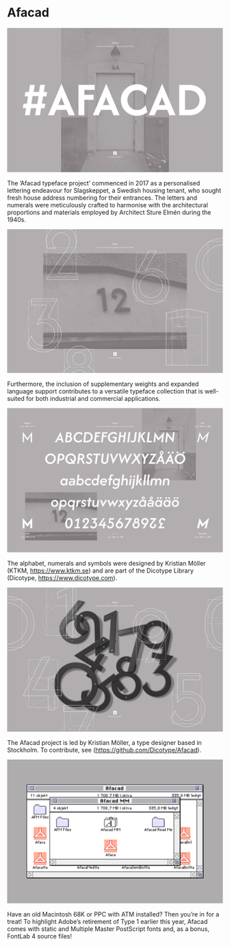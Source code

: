 # Afacad
![Afacad Backdoor](https://github.com/Dicotype/Afacad/blob/main/documents/afacad_01_promo.png)

The ’Afacad typeface project’ commenced in 2017 as a personalised lettering endeavour for Slagskeppet, a Swedish housing tenant, who sought fresh house address numbering for their entrances. The letters and numerals were meticulously crafted to harmonise with the architectural proportions and materials employed by Architect Sture Elmén during the 1940s.

![Afacad Lacquered Number Twelve](https://github.com/Dicotype/Afacad/blob/main/documents/afacad_03_kapitael.png)

Furthermore, the inclusion of supplementary weights and expanded language support contributes to a versatile typeface collection that is well-suited for both industrial and commercial applications.

![Afacad Master Weights](https://github.com/Dicotype/Afacad/blob/main/documents/afacad_02_promo.png)

The alphabet, numerals and symbols were designed by Kristian Möller (KTKM, https://www.ktkm.se) and are part of the Dicotype Library (Dicotype, https://www.dicotype.com).

![Afacad Lacquered Numerals](https://github.com/Dicotype/Afacad/blob/main/documents/afacad_04_promo.png)

The Afacad project is led by Kristian Möller, a type designer based in Stockholm. To contribute, see (https://github.com/Dicotype/Afacad).

![Afacad Lacquered Numerals](https://github.com/Dicotype/Afacad/blob/main/documents/afacad_05_promo.png)

Have an old Macintosh 68K or PPC with ATM installed? Then you’re in for a treat! To highlight Adobe’s retirement of Type 1 earlier this year, Afacad comes with static and Multiple Master PostScript fonts and, as a bonus, FontLab 4 source files!


